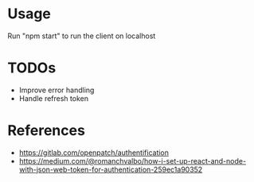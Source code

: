 # Usage

Run "npm start" to run the client on localhost

# TODOs

* Improve error handling
* Handle refresh token

# References

* https://gitlab.com/openpatch/authentification
* https://medium.com/@romanchvalbo/how-i-set-up-react-and-node-with-json-web-token-for-authentication-259ec1a90352
